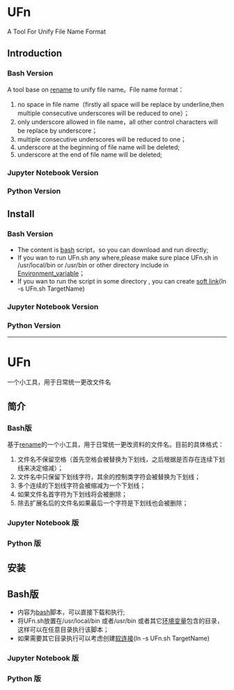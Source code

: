 # UFn
A Tool For Unify File Name Format

## Introduction
### Bash Version
A tool base on [rename](http://plasmasturm.org/code/rename/) to unify file name。File name format：
1. no space in file name（firstly all space will be replace by underline,then multiple consecutive underscores will be reduced to one）；
2. only underscore allowed in file name，all other control characters will be replace by underscore；
3. multiple consecutive underscores will be reduced to one；
4. underscore at the beginning of file name will be deleted;
5. underscore at the end of file name will be deleted;

### Jupyter Notebook Version

### Python Version

## Install
### Bash Version
* The content is [bash](https://www.gnu.org/software/bash/) script，so you can download and run directly;
* If you wan to run UFn.sh any where,please make sure place UFn.sh in /usr/local/bin or /usr/bin or other directory include in [Environment_variable](https://en.wikipedia.org/wiki/Environment_variable)；
* If you wan to run the script in some directory , you can create [soft link](https://en.wikipedia.org/wiki/Ln_(Unix))(ln -s UFn.sh TargetName)

### Jupyter Notebook Version

### Python Version

---

# UFn
一个小工具，用于日常统一更改文件名

## 简介
### Bash版
基于[rename](http://plasmasturm.org/code/rename/)的一个小工具，用于日常统一更改资料的文件名。目前的具体格式：
1. 文件名不保留空格（首先空格会被替换为下划线，之后根据是否存在连续下划线来决定缩减）；
2. 文件名中只保留下划线字符，其余的控制类字符会被替换为下划线；
3. 多个连续的下划线字符会被缩减为一个下划线；
4. 如果文件名首字符为下划线将会被删除；
5. 除去扩展名后的文件名如果最后一个字符是下划线也会被删除；

### Jupyter Notebook 版

### Python 版

## 安装
## Bash版
* 内容为[bash](https://www.gnu.org/software/bash/)脚本，可以直接下载和执行;
* 将UFn.sh放置在/usr/local/bin 或者/usr/bin 或者其它[环境变量](https://en.wikipedia.org/wiki/Environment_variable)包含的目录，这样可以在任意目录执行该脚本；
* 如果需要其它目录执行可以考虑创建[软连接](https://en.wikipedia.org/wiki/Ln_(Unix))(ln -s UFn.sh TargetName)

### Jupyter Notebook 版

### Python 版
